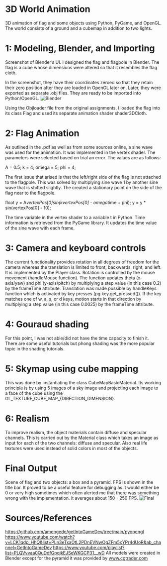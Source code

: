 # 3D World Animation
3D animation of flag and some objects using Python, PyGame, and OpenGL. The world consists of a ground and a cubemap in addition to two lights.

# 1: Modeling, Blender, and Importing
Screenshot of Blender’s UI. I designed the flag and flagpole in Blender. The flag is a cube whose dimensions were altered so that it resembles the flag cloth.


In the screenshot, they have their coordinates zeroed so that they retain their zero position after they are loaded in OpenGL later on. Later, they were exported as separate .obj files. They are ready to be imported into Python/OpenGL.
![Blender](https://user-images.githubusercontent.com/20493629/185512808-cceda3fc-eda5-4d51-a7c2-d21b094f3d01.png)


Using the Objloader file from the original assignments, I loaded the flag into its class Flag and used its separate animation shader shader3DCloth. 

# 2: Flag Animation
As outlined in the .pdf as well as from some sources online, a sine wave was used for the animation. It was implemented in the vertex shader. The parameters were selected based on trial an error. The values are as follows:
 
A = 0.5;
k = 4;
omega = 5;
phi = 4;

The first issue that arised is that the left/right side of the flag is not attached to the flagpole. This was solved by multiplying sine wave 1 by another sine wave that is shifted slightly. The created a stationary point on the side of the flag near to the flagpole.

float y = A*vertexPos[0]*sin(k*vertexPos[0] - omega*time + phi); 
y = y * sin(vertexPos[0] - 10);	

The time variable in the vertex shader to a variable t in Python. Time information is retrieved from the PyGame library. It updates the time value of the sine wave with each frame.

# 3: Camera and keyboard controls
The current functionality provides rotation in all degrees of freedom for the camera whereas the translation is limited to front, backwards, right, and left. It is implemented by the Player class. 
Rotation is controlled by the mouse movement (handleMouse function). The function updates theta (x-axis/yaw) and phi (y-axis/pitch) by multiplying a step value (in this case 0.2) by the frameTime attribute.
Translation was made possible by handleKeys function which is activated by key presses (pg.key.get_pressed()). If the key matches one of w, a, s, or d keys, motion starts in that direction by multiplying a step value (in this case 0.0025) by the frameTime attribute.

# 4: Gouraud shading
For this point, I was not able/did not have the time capacity to finish it. There are some useful tutorials but phong shading was the more popular topic in the shading tutorials. 

# 5: Skymap using cube mapping 

This was done by instantiating the class CubeMapBasicMaterial. Its working principle is by using 5 images of a sky image and projecting each image to a face of the cube using the GL_TEXTURE_CUBE_MAP_{DIRECTION_DIMENSION}.


# 6: Realism
To improve realism, the object materials contain diffuse and specular channels. This is carried out by the Material class which takes an image as input for each of the two channels: diffuse and specular. Also real life textures were used instead of solid colors in most of the objects.

# Final Output

Scene of flag and two objects: a box and a pyramid. FPS is shown in the title bar. It proved to be a useful feature for debugging as it would either be 0 or very high sometimes which often alerted me that there was something wrong with the implementation. It averages about 150 - 250 FPS.
![Final](https://user-images.githubusercontent.com/20493629/185512825-4a05f84b-1279-493e-8d01-dc7cb917cde1.png)

# Sources/References

https://github.com/amengede/getIntoGameDev/tree/main/pyopengl
https://www.youtube.com/watch?v=LCK1qdp_HhQ&list=PLn3eTxaOtL2PDnEVNwOgZFm5xYPr4dUoR&ab_channel=GetIntoGameDev
https://www.youtube.com/playlist?list=PLQVvvaa0QuDdfGpqjkEJSeWKGCP31__wD
All models were created in Blender except for the pyramid it was provided by www.cgtrader.com
